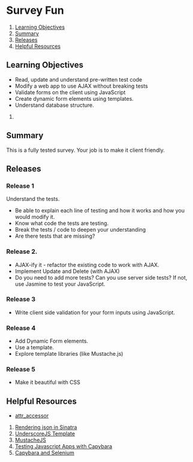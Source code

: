 # Survey Fun


1. [Learning Objectives](#learning-objectives)
1. [Summary](#summary)
1. [Releases](#releases)
1. [Helpful Resources](#helpful-resources)

## Learning Objectives
* Read, update and understand pre-written test code
* Modify a web app to use AJAX without breaking tests
* Validate forms on the client using JavaScript
* Create dynamic form elements using templates.
* Understand database structure.

1.
## Summary 
This is a fully tested survey.  Your job is to make it client friendly. 


## Releases

### Release 1
Understand the tests.  
* Be able to explain each line of testing and how it works and how you would modify it.
* Know what code the tests are testing.
* Break the tests / code to deepen your understanding
* Are there tests that are missing?

### Release 2. 
* AJAX-ify it - refactor the existing code to work with AJAX.
* Implement Update and Delete (with AJAX)
* Do you need to add more tests? Can you use server side tests? If not, use Jasmine to test your JavaScript.

### Release 3
* Write client side validation for your form inputs using JavaScript.

### Release 4
* Add Dynamic Form elements.
* Use a template.
* Explore template libraries (like Mustache.js)

### Release 5
* Make it beautiful with CSS



## Helpful Resources
* [attr_accessor](http://guides.rubyonrails.org/v3.2.13/security.html#mass-assignment)
1. [Rendering json in Sinatra](http://apidock.com/rails/ActionDispatch/Request/xhr%3F)
1. [UnderscoreJS Template](http://underscorejs.org/#template)
1. [MustacheJS](https://github.com/janl/mustache.js#mustachejs---logic-less-mustache-templates-with-javascript)
1. [Testing Javascript Apps with Capybara](https://github.com/jnicklas/capybara#selecting-the-driver)
1. [Capybara and Selenium](https://github.com/jnicklas/capybara#selenium)


